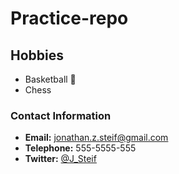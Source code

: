 # Practice-repo

## Hobbies
- Basketball :basketball:
- Chess


### Contact Information
-  **Email:** jonathan.z.steif@gmail.com
-  **Telephone:** 555-5555-555
-  **Twitter:** [@J_Steif](https://twitter.com/J_Steif) 
